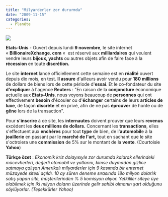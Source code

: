 ```yaml
---
title: "Milyarderler zor dururmda"
date: "2009-11-15"
categories: 
  - Planéte
---
```


**![](../uploads/image/milyar.jpg)**

**Etats-Unis** - Ouvert depuis lundi **9 novembre**, le site internet « **BillionaireXchange. com** «  est réservé aux **milliardaires** qui veulent vendre leurs **bijoux, yachts** ou autres objets afin de faire face à la **récession** en toute **discrétion.**

Le site **internet** lancé officiellement cette semaine est en **réalité** ouvert depuis dix mois, en test. **Il assure** d'ailleurs avoir vendu pour **180 millions** de dollars de biens lors de cette période d'**essai**. Et le co-fondateur du site **d'expliquer** à l'agence **Reuters** : "En raison de la **conjoncture** économique actuelle aux **Etats-Unis**, nous voyons beaucoup de **personnes** qui ont effectivement **besoin** d'écouler ou d'**échanger** certains de leurs **articles de luxe**, de façon **discrète** et en privé, afin de ne pas **éprouver** de honte ou de **gêne** lors de la transaction".  
  
Pour **s'inscrire** à ce site, les i**nternautes** doivent prouver que leurs **revenus** excèdent les **deux millions de dollars.** Concernant les **transactions**, elles s'effectuent aux **enchères** pour tout **type** de bien, de l'**automobil**e à la **joaillerie** en passant par le **marché de l'art,** tout en sachant que le site s'octroiera une **commission** de 5% sur le montant de la **vente**. (Courtoisie **Yahoo**)

**Türkçe özet** : _Ekonomik kriz dolayısıyle zor durumda kalarak ellerindeki mücevherleri, değerli otomobil ve yatlarını, kimse duymadan gizlice satmaya çalışan Amerikalı milyarderler için 9 kasımda bir enternet müzayede sitesi açıldı. 10 ay süren deneme sırasında 18o milyon dolarlık satış yapan site, müşterilerinden % 5 komisyon alıyor. Yetkililer siteye üye olabilmek için iki milyon doların üzerinde gelir sahibi olmanın şart olduğunu söylüyorlar. (Teşekkürler Yahoo)_
